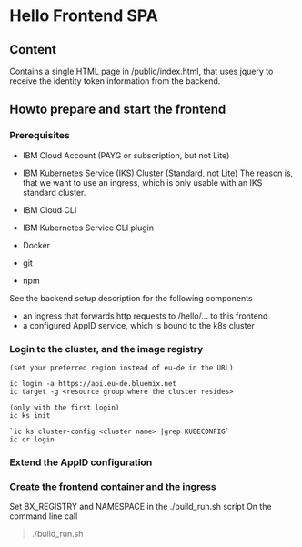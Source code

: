 # Hello Frontend SPA

## Content
Contains a single HTML page in /public/index.html, that uses jquery to receive the identity token information from the backend.

## Howto prepare and start the frontend

### Prerequisites
* IBM Cloud Account (PAYG or subscription, but not Lite)
* IBM Kubernetes Service (IKS) Cluster (Standard, not Lite) 
The reason is, that we want to use an ingress, which is only usable with an IKS standard cluster. 

* IBM Cloud CLI
* IBM Kubernetes Service CLI plugin
* Docker
* git
* npm

See the backend setup description for the following components

* an ingress that forwards http requests to /hello/... to this frontend 
* a configured AppID service, which is bound to the k8s cluster

### Login to the cluster, and the image registry

```script
(set your preferred region instead of eu-de in the URL)

ic login -a https://api.eu-de.bluemix.net      
ic target -g <resource group where the cluster resides>

(only with the first login)
ic ks init              

`ic ks cluster-config <cluster name> |grep KUBECONFIG`
ic cr login
```

### Extend the AppID configuration

### Create the frontend container and the ingress
Set BX_REGISTRY and NAMESPACE in the ./build_run.sh script
On the command line call
> ./build_run.sh




